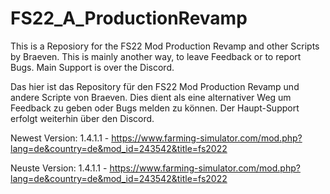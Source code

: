 # FS22_A_ProductionRevamp
This is a Reposiory for the FS22 Mod Production Revamp and other Scripts by Braeven.
This is mainly another way, to leave Feedback or to report Bugs.
Main Support is over the Discord.

Das hier ist das Repository für den FS22 Mod Production Revamp und andere Scripte von Braeven.
Dies dient als eine alternativer Weg um Feedback zu geben oder Bugs melden zu können.
Der Haupt-Support erfolgt weiterhin über den Discord.


Newest Version: 1.4.1.1 - https://www.farming-simulator.com/mod.php?lang=de&country=de&mod_id=243542&title=fs2022

Neuste Version: 1.4.1.1 - https://www.farming-simulator.com/mod.php?lang=de&country=de&mod_id=243542&title=fs2022
